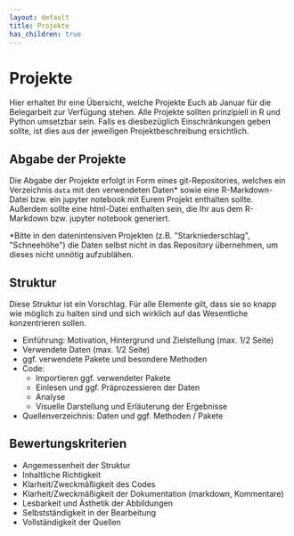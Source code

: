 ```yaml
---
layout: default
title: Projekte
has_children: true
---
```


# Projekte

Hier erhaltet Ihr eine Übersicht, welche Projekte Euch ab Januar für die
Belegarbeit zur Verfügung stehen. Alle Projekte sollten prinzipiell in R
und Python umsetzbar sein. Falls es diesbezüglich Einschränkungen geben sollte,
ist dies aus der jeweiligen Projektbeschreibung ersichtlich.

## Abgabe der Projekte

Die Abgabe der Projekte erfolgt in Form eines git-Repositories, welches ein 
Verzeichnis `data` mit den verwendeten Daten* sowie eine R-Markdown-Datei bzw.
ein jupyter notebook mit Eurem Projekt enthalten sollte. Außerdem sollte eine
html-Datei enthalten sein, die Ihr aus dem R-Markdown bzw. jupyter notebook
generiert.

*Bitte in den datenintensiven Projekten (z.B. "Starkniederschlag", "Schneehöhe") die Daten selbst nicht in das Repository übernehmen, um dieses nicht unnötig aufzublähen.

## Struktur

Diese Struktur ist ein Vorschlag. Für alle Elemente gilt, dass sie so knapp
wie möglich zu halten sind und sich wirklich auf das Wesentliche konzentrieren
sollen.

- Einführung: Motivation, Hintergrund und Zielstellung (max. 1/2 Seite)
- Verwendete Daten (max. 1/2 Seite)
- ggf. verwendete Pakete und besondere Methoden
- Code:
   - Importieren ggf. verwendeter Pakete
   - Einlesen und ggf. Präprozessieren der Daten
   - Analyse
   - Visuelle Darstellung und Erläuterung der Ergebnisse
- Quellenverzeichnis: Daten und ggf. Methoden / Pakete


## Bewertungskriterien

- Angemessenheit der Struktur
- Inhaltliche Richtigkeit
- Klarheit/Zweckmäßigkeit des Codes
- Klarheit/Zweckmäßigkeit der Dokumentation (markdown, Kommentare)
- Lesbarkeit und Ästhetik der Abbildungen
- Selbstständigkeit in der Bearbeitung
- Vollständigkeit der Quellen 
